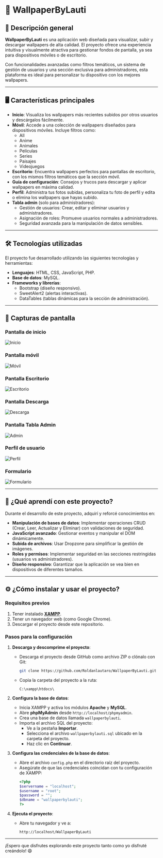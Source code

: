 # 📸 WallpaperByLauti

## 🌟 Descripción general

**WallpaperByLauti** es una aplicación web diseñada para visualizar, subir y descargar wallpapers de alta calidad. El proyecto ofrece una experiencia intuitiva y visualmente atractiva para gestionar fondos de pantalla, ya sea para dispositivos móviles o de escritorio.  

Con funcionalidades avanzadas como filtros temáticos, un sistema de gestión de usuarios y una sección exclusiva para administradores, esta plataforma es ideal para personalizar tu dispositivo con los mejores wallpapers.

---

## 🖥️ Características principales

- **Inicio**: Visualiza los wallpapers más recientes subidos por otros usuarios y descárgalos fácilmente.
- **Móvil**: Accede a una colección de wallpapers diseñados para dispositivos móviles. Incluye filtros como:
  - All
  - Anime
  - Animales
  - Películas
  - Series
  - Paisajes
  - Videojuegos
- **Escritorio**: Encuentra wallpapers perfectos para pantallas de escritorio, con los mismos filtros temáticos que la sección móvil.
- **Guía de configuración**: Consejos y trucos para descargar y aplicar wallpapers en máxima calidad.
- **Perfil**: Administra tus fotos subidas, personaliza tu foto de perfil y edita o elimina los wallpapers que hayas subido.
- **Tabla admin** (solo para administradores):
  - Gestión de usuarios: Crear, editar y eliminar usuarios y administradores.
  - Asignación de roles: Promueve usuarios normales a administradores.
  - Seguridad avanzada para la manipulación de datos sensibles.

---

## 🛠️ Tecnologías utilizadas

El proyecto fue desarrollado utilizando las siguientes tecnologías y herramientas:

- **Lenguajes**: HTML, CSS, JavaScript, PHP.
- **Base de datos**: MySQL.
- **Frameworks y librerías**:
  - Bootstrap (diseño responsivo).
  - SweetAlert2 (alertas interactivas).
  - DataTables (tablas dinámicas para la sección de administración).

---

## 📸 Capturas de pantalla

### Pantalla de inicio
![Inicio](https://github.com/user-attachments/assets/e4a81e79-9f99-4921-964a-472698bd819b)

### Pantalla móvil
![Móvil](https://github.com/user-attachments/assets/88776196-5f17-4429-b39a-c177014fb3f1)

### Pantalla Escritorio
![Escritorio](https://github.com/user-attachments/assets/23013164-7805-4adb-b97a-78f672b1d0f6)


### Pantalla Descarga
![Descarga](https://github.com/user-attachments/assets/617f1f8b-3950-41a2-b785-e6a3c5537aa6)


### Pantalla Tabla Admin
![Admin](https://github.com/user-attachments/assets/83a9834e-9d83-4190-8c79-bcce7b39028f)



### Perfil de usuario
![Perfil](https://github.com/user-attachments/assets/41a3f3dc-8f2a-4732-9022-32ba9a0d6d09)


### Formulario
![Formulario](https://github.com/user-attachments/assets/8ad8fdb8-1811-4180-bec6-f1e53db6a2b6)


---


## 🧠 ¿Qué aprendí con este proyecto?

Durante el desarrollo de este proyecto, adquirí y reforcé conocimientos en:

- **Manipulación de bases de datos**: Implementar operaciones CRUD (Crear, Leer, Actualizar y Eliminar) con validaciones de seguridad.
- **JavaScript avanzado**: Gestionar eventos y manipular el DOM dinámicamente.
- **Subida de archivos**: Usar Dropzone para simplificar la gestión de imágenes.
- **Roles y permisos**: Implementar seguridad en las secciones restringidas (usuarios vs administradores).
- **Diseño responsivo**: Garantizar que la aplicación se vea bien en dispositivos de diferentes tamaños.

---

## ⚙️ ¿Cómo instalar y usar el proyecto?

### Requisitos previos

1. Tener instalado **[XAMPP](https://www.apachefriends.org/es/index.html)**.
2. Tener un navegador web (como Google Chrome).
3. Descargar el proyecto desde este repositorio.

### Pasos para la configuración

1. **Descarga y descomprime el proyecto**:
   - Descarga el proyecto desde GitHub como archivo ZIP o clónalo con Git:
     ```bash
     git clone https://github.com/Roldanlautaro/WallpaperByLauti.git
     ```
   - Copia la carpeta del proyecto a la ruta:  
     ```
     C:\xampp\htdocs\
     ```

2. **Configura la base de datos**:
   - Inicia XAMPP y activa los módulos **Apache** y **MySQL**.
   - Abre **phpMyAdmin** desde `http://localhost/phpmyadmin`.
   - Crea una base de datos llamada `wallpaperbylauti`.
   - Importa el archivo SQL del proyecto:
     - Ve a la pestaña **Importar**.
     - Selecciona el archivo `wallpaperbylauti.sql` ubicado en la carpeta del proyecto.
     - Haz clic en **Continuar**.

3. **Configura las credenciales de la base de datos**:
   - Abre el archivo `config.php` en el directorio raíz del proyecto.
   - Asegúrate de que las credenciales coincidan con tu configuración de XAMPP:
     ```php
     <?php
     $servername = "localhost";
     $username = "root";
     $password = "";
     $dbname = "wallpaperbylauti";
     ?>
     ```

4. **Ejecuta el proyecto**:
   - Abre tu navegador y ve a:  
     ```
     http://localhost/WallpaperByLauti
     ```

---

¡Espero que disfrutes explorando este proyecto tanto como yo disfruté creándolo! 😄

